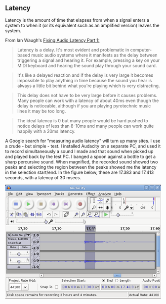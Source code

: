 
##  Latency 


Latency is the amount of time that elapses from when a signal
      enters a system to when it (or its equivalent such as an amplified version)
      leaves the system.


From Ian Waugh's [ 
	Fixing Audio Latency Part 1:
      ](http://www.practicalpc.co.uk/computing/sound/latency1.htm) 


   > 

> Latency is a delay. It's most evident and problematic in computer-based music audio 
	  systems where it manifests as the delay between triggering a signal and hearing it. 
	  For example, pressing a key on your MIDI keyboard and hearing the sound play 
	  through your sound card.


> It's like a delayed reaction and if the delay is very large it becomes impossible 
	  to play anything in time because the sound you hear is always a little bit behind 
	  what you're playing which is very distracting.


> This delay does not have to be very large before it causes problems. 
	  Many people can work with a latency of about 40ms even though the delay is noticeable, 
	  although if you are playing pyrotechnic music lines it may be too long.


> The ideal latency is 0 but many people would be hard pushed to notice delays of 
	  less than 8-10ms and many people can work quite happily with a 20ms latency.




A Google search for "measuring audio latency" will turn up many sites.
      I use a crude - but simple - test. I installed Audacity on a separate PC,
      and used it to record simultaneously a sound I made and that sound when 
      picked up and played back by the test PC. I banged a spoon against a bottle
      to get a sharp percursive sound. When magnified, the recorded sound showed 
      two peaks and selecting the region between the peaks showed me the latency
      in the selection start/end. In the figure below, these are
      17.383 and 17.413 seconds, with a latency of 30 msecs.


![alt text](images/latency.png)
